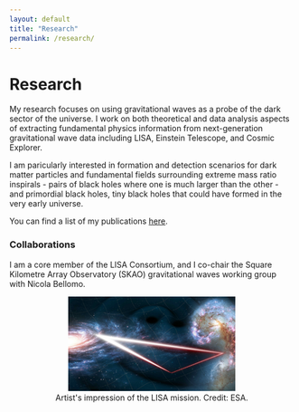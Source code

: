 ```yaml
---
layout: default
title: "Research"
permalink: /research/
---
```


# Research

My research focuses on using gravitational waves as a probe of the dark sector of the universe. I work on both theoretical and data analysis aspects of extracting fundamental physics information from next-generation gravitational wave data including LISA, Einstein Telescope, and Cosmic Explorer.

I am paricularly interested in formation and detection scenarios for dark matter particles and fundamental fields surrounding extreme mass ratio inspirals - pairs of black holes where one is much larger than the other - and primordial black holes, tiny black holes that could have formed in the very early universe.

You can find a list of my publications <a href="https://inspirehep.net/authors/1742415" target="_blank" rel="noopener noreferrer">here</a>.

### Collaborations
I am a core member of the LISA Consortium, and I co-chair the Square Kilometre Array Observatory (SKAO) gravitational waves working group with Nicola Bellomo.

<figure style="text-align:center;">
  <img src="/assets/LISA.jpg" alt="Artist's impression of the LISA mission. Credit: ESA" width="70%">
  <figcaption>Artist's impression of the LISA mission. Credit: ESA.</figcaption>
</figure>


